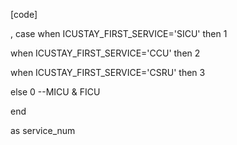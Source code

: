 \[code\]

, case when ICUSTAY\_FIRST\_SERVICE='SICU' then 1

when ICUSTAY\_FIRST\_SERVICE='CCU' then 2

when ICUSTAY\_FIRST\_SERVICE='CSRU' then 3

else 0 --MICU & FICU

end

as service\_num
